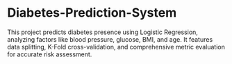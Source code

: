 # Diabetes-Prediction-System
This project predicts diabetes presence using Logistic Regression, analyzing factors like blood pressure, glucose, BMI, and age. It features data splitting, K-Fold cross-validation, and comprehensive metric evaluation for accurate risk assessment.
